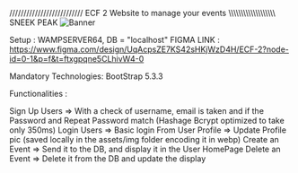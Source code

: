 ////////////////////////// ECF 2 Website to manage your events \\\\\\\\\\\\\\\\\\\\\\\\\\\\\\\\\\\\\\
SNEEK PEAK 
![Banner](https://i.imgur.com/FvpfIfu.png)



Setup :
WAMPSERVER64, DB = "localhost"
FIGMA LINK :
https://www.figma.com/design/UqAcpsZE7KS42sHKjWzD4H/ECF-2?node-id=0-1&p=f&t=ftxgpqne5CLhivW4-0

Mandatory Technologies:
BootStrap 5.3.3

Functionalities :

Sign Up Users => With a check of username, email is taken and if the Password and Repeat Password match (Hashage Bcrypt optimized to take only 350ms)
Login Users => Basic login
From User Profile => Update Profile pic (saved locally in the assets/img folder encoding it in webp)
Create an Event => Send it to the DB, and display it in the User HomePage
Delete an Event => Delete it from the DB and update the display
